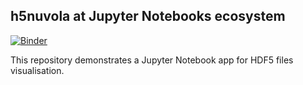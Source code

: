 ## h5nuvola at Jupyter Notebooks ecosystem

[![Binder](https://mybinder.org/badge_logo.svg)](https://mybinder.org/v2/gh/carlosesreis/h5nuvola-notebook-demo/master?urlpath=%2Fapps%2Fh5nuvola.ipynb)

This repository demonstrates a Jupyter Notebook app for HDF5 files visualisation. 